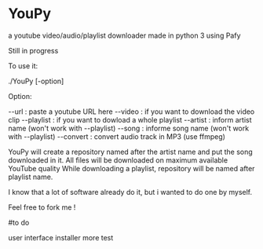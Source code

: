 # YouPy
a youtube video/audio/playlist downloader made in python 3 using Pafy

Still in progress

To use it:

./YouPy [-option]

Option:

--url : paste a youtube URL here
--video : if you want to download the video clip
--playlist : if you want to dowload a whole playlist
--artist : inform artist name (won't work with --playlist)
--song : informe song name (won't work with --playlist)
--convert : convert audio track in MP3 (use ffmpeg)


YouPy will create a repository named after the artist name and put the song downloaded in it.
All files will be downloaded on maximum available YouTube quality
While downloading a playlist, repository will be named after playlist name.

I know that a lot of software already do it, but i wanted to do one by myself.

Feel free to fork me ! 

#to do

user interface
installer
more test
